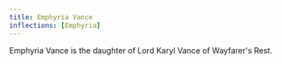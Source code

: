 ```yaml
---
title: Emphyria Vance
inflections: [Emphyria]
---
```


Emphyria Vance is the daughter of Lord Karyl Vance of Wayfarer's Rest.


